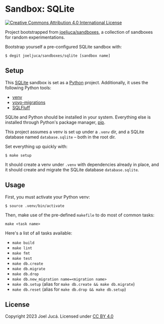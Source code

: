 # Sandbox: SQLite

[![Creative Commons Attribution 4.0 International License](https://i.creativecommons.org/l/by/4.0/80x15.png "Creative Commons Attribution 4.0 International License")](https://creativecommons.org/licenses/by/4.0/ "Creative Commons Attribution 4.0 International License")

Project bootstrapped from [joeljuca/sandboxes](https://github.com/joeljuca/sandboxes), a collection of sandboxes for random experimentations.

Bootstrap yourself a pre-configured SQLite sandbox with:

```
$ degit joeljuca/sandboxes/sqlite [sandbox name]
```

## Setup

This [SQLite](https://www.sqlite.org/) sandbox is set as a [Python](https://www.python.org/) project. Additionally, it uses the following Python tools:

- [venv](https://docs.python.org/3/library/venv.html)
- [yoyo-migrations](https://pypi.org/project/yoyo-migrations/)
- [SQLFluff](https://sqlfluff.com/)

SQLite and Python should be installed in your system. Everything else is installed through Python's package manager, [pip](https://docs.python.org/3/installing/index.html).

This project assumes a venv is set up under a `.venv` dir, and a SQLite database named `database.sqlite` – both in the root dir.

Set everything up quickly with:

```
$ make setup
```

It should create a venv under `.venv` with dependencies already in place, and it should create and migrate the SQLite database `database.sqlite`.

## Usage

First, you must activate your Python venv:

```
$ source .venv/bin/activate
```

Then, make use of the pre-defined `makefile` to do most of common tasks:

```
make <task name>
```

Here's a list of all tasks available:

- `make build`
- `make lint`
- `make fmt`
- `make test`
- `make db.create`
- `make db.migrate`
- `make db.drop`
- `make db.new_migration name=<migration name>`
- `make db.setup` (alias for `make db.create && make db.migrate`)
- `make db.reset` (alias for `make db.drop && make db.setup`)

## License

Copyright 2023 Joel Jucá. Licensed under [CC BY 4.0](https://creativecommons.org/licenses/by/4.0/)
